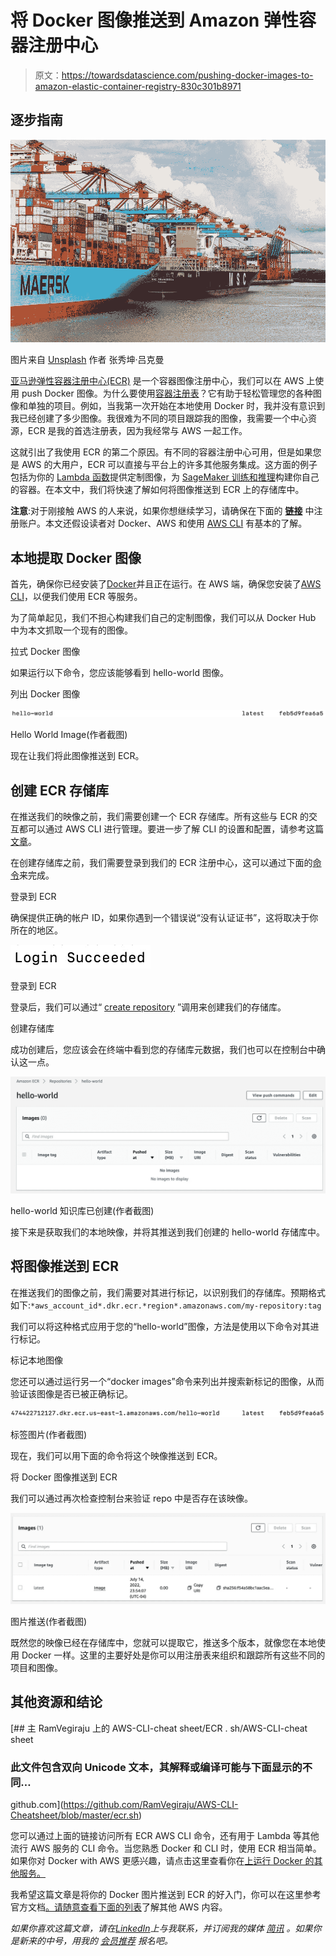 # 将 Docker 图像推送到 Amazon 弹性容器注册中心

> 原文：<https://towardsdatascience.com/pushing-docker-images-to-amazon-elastic-container-registry-830c301b8971>

## 逐步指南

![](img/76f21e116b8e4f12990a856fd6658488.png)

图片来自 [Unsplash](https://unsplash.com/photos/SInhLTQouEk) 作者
张秀坤·吕克曼

[亚马逊弹性容器注册中心(ECR)](https://docs.aws.amazon.com/AmazonECR/latest/userguide/what-is-ecr.html) 是一个容器图像注册中心，我们可以在 AWS 上使用 push Docker 图像。为什么要使用[容器注册表](https://www.aquasec.com/cloud-native-academy/docker-container/docker-registry/#:~:text=A%20Docker%20registry%20is%20a,versions%20of%20a%20specific%20image.)？它有助于轻松管理您的各种图像和单独的项目。例如，当我第一次开始在本地使用 Docker 时，我并没有意识到我已经创建了多少图像。我很难为不同的项目跟踪我的图像，我需要一个中心资源，ECR 是我的首选注册表，因为我经常与 AWS 一起工作。

这就引出了我使用 ECR 的第二个原因。有不同的容器注册中心可用，但是如果您是 AWS 的大用户，ECR 可以直接与平台上的许多其他服务集成。这方面的例子包括为你的 [Lambda 函数](/building-aws-lambda-container-images-5c4a9a15e8a2)提供定制图像，为 [SageMaker 训练和推理](/bring-your-own-container-with-amazon-sagemaker-37211d8412f4)构建你自己的容器。在本文中，我们将快速了解如何将图像推送到 ECR 上的存储库中。

**注意**:对于刚接触 AWS 的人来说，如果你想继续学习，请确保在下面的 [**链接**](https://aws.amazon.com/console/) 中注册账户。本文还假设读者对 Docker、AWS 和使用 [AWS CLI](https://aws.plainenglish.io/an-introduction-to-the-aws-cli-54539f5e5fe7) 有基本的了解。

## 本地提取 Docker 图像

首先，确保你已经安装了[Docker](https://docs.docker.com/get-docker/)并且正在运行。在 AWS 端，确保您安装了[AWS CLI](https://docs.aws.amazon.com/cli/latest/userguide/getting-started-install.html)，以便我们使用 ECR 等服务。

为了简单起见，我们不担心构建我们自己的定制图像，我们可以从 Docker Hub 中为本文抓取一个现有的图像。

拉式 Docker 图像

如果运行以下命令，您应该能够看到 hello-world 图像。

列出 Docker 图像

![](img/79724586f8ec45f09775c7176a05043f.png)

Hello World Image(作者截图)

现在让我们将此图像推送到 ECR。

## 创建 ECR 存储库

在推送我们的映像之前，我们需要创建一个 ECR 存储库。所有这些与 ECR 的交互都可以通过 AWS CLI 进行管理。要进一步了解 CLI 的设置和配置，请参考这篇[文章](https://aws.plainenglish.io/an-introduction-to-the-aws-cli-54539f5e5fe7)。

在创建存储库之前，我们需要登录到我们的 ECR 注册中心，这可以通过下面的[命令](https://docs.aws.amazon.com/cli/latest/reference/ecr/get-login-password.html)来完成。

登录到 ECR

确保提供正确的帐户 ID，如果你遇到一个错误说“没有认证证书”，这将取决于你所在的地区。

![](img/77578ecf3b18533c8b75bf35e01f0a93.png)

登录到 ECR

登录后，我们可以通过“ [create repository](https://docs.aws.amazon.com/cli/latest/reference/ecr/create-repository.html) ”调用来创建我们的存储库。

创建存储库

成功创建后，您应该会在终端中看到您的存储库元数据，我们也可以在控制台中确认这一点。

![](img/95f296c59fb4c439a895327785b932b1.png)

hello-world 知识库已创建(作者截图)

接下来是获取我们的本地映像，并将其推送到我们创建的 hello-world 存储库中。

## 将图像推送到 ECR

在推送我们的图像之前，我们需要对其进行标记，以识别我们的存储库。预期格式如下:`*aws_account_id*.dkr.ecr.*region*.amazonaws.com/my-repository:tag`

我们可以将这种格式应用于您的“hello-world”图像，方法是使用以下命令对其进行标记。

标记本地图像

您还可以通过运行另一个“docker images”命令来列出并搜索新标记的图像，从而验证该图像是否已被正确标记。

![](img/06289256ed39174e9fa2e2323a9fdccb.png)

标签图片(作者截图)

现在，我们可以用下面的命令将这个映像推送到 ECR。

将 Docker 图像推送到 ECR

我们可以通过再次检查控制台来验证 repo 中是否存在该映像。

![](img/34f13902f57b97c548bdc455cad231dd.png)

图片推送(作者截图)

既然您的映像已经在存储库中，您就可以提取它，推送多个版本，就像您在本地使用 Docker 一样。这里的主要好处是你可以用注册表来组织和跟踪所有这些不同的项目和图像。

## 其他资源和结论

[](https://github.com/RamVegiraju/AWS-CLI-Cheatsheet/blob/master/ecr.sh) [## 主 RamVegiraju 上的 AWS-CLI-cheat sheet/ECR . sh/AWS-CLI-cheat sheet

### 此文件包含双向 Unicode 文本，其解释或编译可能与下面显示的不同…

github.com](https://github.com/RamVegiraju/AWS-CLI-Cheatsheet/blob/master/ecr.sh) 

您可以通过上面的链接访问所有 ECR AWS CLI 命令，还有用于 Lambda 等其他流行 AWS 服务的 CLI 命令。当您熟悉 Docker 和 CLI 时，使用 ECR 相当简单。如果你对 Docker with AWS 更感兴趣，请点击这里查看你在[上运行 Docker 的其他服务。](https://aws.amazon.com/docker/)

我希望这篇文章是将你的 Docker 图片推送到 ECR 的好入门，你可以在这里参考官方文档[。请随意查看下面的](https://docs.aws.amazon.com/AmazonECR/latest/userguide/docker-push-ecr-image.html)[列表](https://ram-vegiraju.medium.com/list/aws-42b81fcfe143)了解其他 AWS 内容。

*如果你喜欢这篇文章，请在*[*LinkedIn*](https://www.linkedin.com/in/ram-vegiraju-81272b162/)*上与我联系，并订阅我的媒体* [*简讯*](https://ram-vegiraju.medium.com/subscribe) *。如果你是新来的中号，用我的* [*会员推荐*](https://ram-vegiraju.medium.com/membership) *报名吧。*